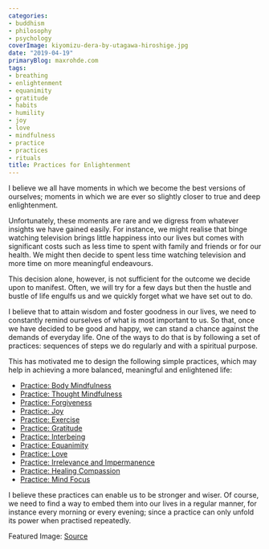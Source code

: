 ```yaml
---
categories:
- buddhism
- philosophy
- psychology
coverImage: kiyomizu-dera-by-utagawa-hiroshige.jpg
date: "2019-04-19"
primaryBlog: maxrohde.com
tags:
- breathing
- enlightenment
- equanimity
- gratitude
- habits
- humility
- joy
- love
- mindfulness
- practice
- practices
- rituals
title: Practices for Enlightenment
---
```


I believe we all have moments in which we become the best versions of ourselves; moments in which we are ever so slightly closer to true and deep enlightenment.

Unfortunately, these moments are rare and we digress from whatever insights we have gained easily. For instance, we might realise that binge watching television brings little happiness into our lives but comes with significant costs such as less time to spent with family and friends or for our health. We might then decide to spent less time watching television and more time on more meaningful endeavours.

This decision alone, however, is not sufficient for the outcome we decide upon to manifest. Often, we will try for a few days but then the hustle and bustle of life engulfs us and we quickly forget what we have set out to do.

I believe that to attain wisdom and foster goodness in our lives, we need to constantly remind ourselves of what is most important to us. So that, once we have decided to be good and happy, we can stand a chance against the demands of everyday life. One of the ways to do that is by following a set of practices: sequences of steps we do regularly and with a spiritual purpose.

This has motivated me to design the following simple practices, which may help in achieving a more balanced, meaningful and enlightened life:

- [Practice: Body Mindfulness](https://maxrohde.com/2019/03/23/practice-body-mindfulness/)
- [Practice: Thought Mindfulness](https://maxrohde.com/2019/03/31/practice-thought-mindfulness/)
- [Practice: Forgiveness](https://maxrohde.com/2019/04/07/practice-forgiveness/)
- [Practice: Joy](https://maxrohde.com/2019/04/14/practice-joy/)
- [Practice: Exercise](https://maxrohde.com/2019/04/19/practice-exercise/)
- [Practice: Gratitude](https://maxrohde.com/2019/04/21/practice-gratitude/)
- [Practice: Interbeing](https://maxrohde.com/2019/04/27/practice-interbeing/)
- [Practice: Equanimity](https://maxrohde.com/2019/05/05/practice-equanimity/)
- [Practice: Love](https://maxrohde.com/2019/05/11/practice-love/)
- [Practice: Irrelevance and Impermanence](https://maxrohde.com/2019/05/19/practice-irrelevance-and-impermanence/)
- [Practice: Healing Compassion](https://maxrohde.com/2019/11/02/practice-healing-compassion/)
- [Practice: Mind Focus](https://maxrohde.com/2022/11/13/practice-mind-focus-meditation)

I believe these practices can enable us to be stronger and wiser. Of course, we need to find a way to embed them into our lives in a regular manner, for instance every morning or every evening; since a practice can only unfold its power when practised repeatedly.

Featured Image: [Source](https://ukiyo-e.org/image/mfa/sc134800)